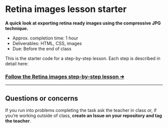# Retina images lesson starter

**A quick look at exporting retina ready images using the compressive JPG technique.**

- Approx. completion time: 1 hour
- Deliverables: HTML, CSS, images
- Due: Before the end of class

This is the starter code for a step-by-step lesson. Each step is described in detail here:

### [**Follow the Retina images step-by-step lesson ➔**](http://learn-the-web.algonquindesign.ca/courses/web-dev-3/retina-images/)

---

## Questions or concerns

If you run into problems completing the task ask the teacher in class or, if you’re working outside of class, **create an Issue on your repository and tag the teacher**.

